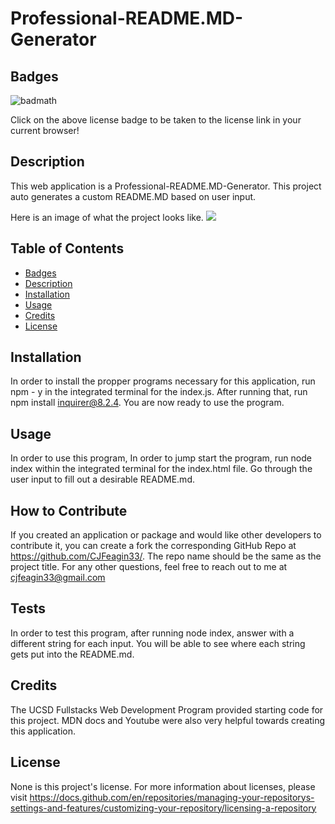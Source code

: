# Professional-README.MD-Generator

## Badges


![badmath](https://img.shields.io/github/languages/top/lernantino/badmath)

Click on the above license badge to be taken to the license link in your current browser!

## Description

This web application is a Professional-README.MD-Generator. This project auto generates a custom README.MD based on user input.

Here is an image of what the project looks like. <img src="./Assets/">

## Table of Contents

  - [Badges](#badges)
  - [Description](#description)
  - [Installation](#installation)
  - [Usage](#usage)
  - [Credits](#credits)
  - [License](#license)

## Installation

In order to install the propper programs necessary for this application, run npm - y in the integrated terminal for the index.js. After running that, run npm install inquirer@8.2.4. You are now ready to use the program.

## Usage

In order to use this program, In order to jump start the program, run node index within the integrated terminal for the index.html file. Go through the user input to fill out a desirable README.md.

## How to Contribute

If you created an application or package and would like other developers to contribute it, you can create a fork the corresponding GitHub Repo at https://github.com/CJFeagin33/. The repo name should be the same as the project title. For any other questions, feel free to reach out to me at cjfeagin33@gmail.com

## Tests

In order to test this program, after running node index, answer with a different string for each input. You will be able to see where each string gets put into the README.md.

## Credits

The UCSD Fullstacks Web Development Program provided starting code for this project. MDN docs and Youtube were also very helpful towards creating this application.

## License

None is this project's license. For more information about licenses, please visit https://docs.github.com/en/repositories/managing-your-repositorys-settings-and-features/customizing-your-repository/licensing-a-repository